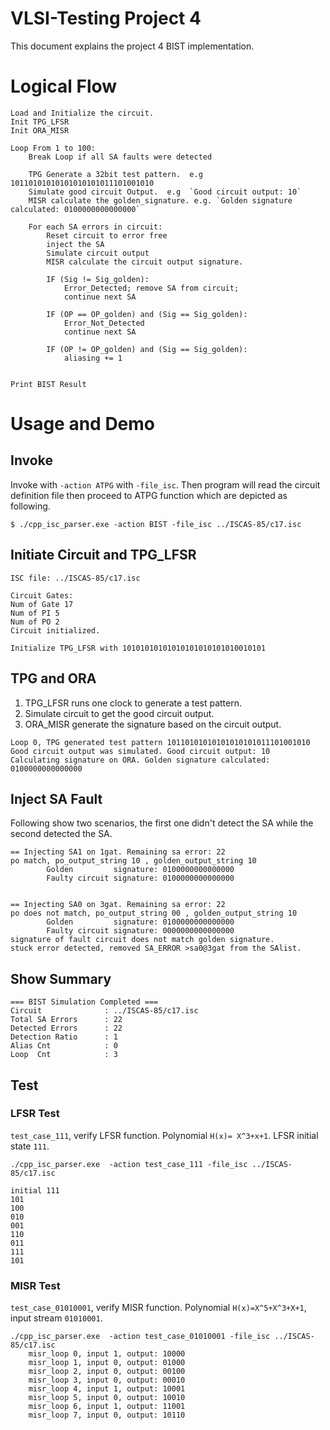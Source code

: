 # VLSI-Testing Project 4

This document explains the project 4 BIST implementation. 

# Logical Flow
```  
Load and Initialize the circuit.
Init TPG_LFSR
Init ORA_MISR

Loop From 1 to 100:
	Break Loop if all SA faults were detected

	TPG Generate a 32bit test pattern.  e.g 10110101010101010101011101001010
	Simulate good circuit Output.  e.g  `Good circuit output: 10`
	MISR calculate the golden_signature. e.g. `Golden signature calculated: 0100000000000000`

	For each SA errors in circuit:
		Reset circuit to error free
		inject the SA
		Simulate circuit output
		MISR calculate the circuit output signature. 

		IF (Sig != Sig_golden):
			Error_Detected; remove SA from circuit; 
			continue next SA

		IF (OP == OP_golden) and (Sig == Sig_golden):
			Error_Not_Detected
			continue next SA
		
		IF (OP != OP_golden) and (Sig == Sig_golden):
			aliasing += 1

	
Print BIST Result
```			



# Usage and Demo
## Invoke

Invoke with `-action ATPG` with `-file_isc`. Then program will read the circuit definition file then proceed to ATPG function which are depicted as following.

```
$ ./cpp_isc_parser.exe -action BIST -file_isc ../ISCAS-85/c17.isc 
```

## Initiate Circuit and TPG_LFSR
```
ISC file: ../ISCAS-85/c17.isc

Circuit Gates:
Num of Gate 17
Num of PI 5
Num of PO 2
Circuit initialized.

Initialize TPG_LFSR with 10101010101010101010101010010101

```

## TPG and ORA
1. TPG_LFSR runs one clock to generate a test pattern.
1. Simulate circuit to get the good circuit output.
1. ORA_MISR generate the signature based on the circuit output.
```
Loop 0, TPG generated test pattern 10110101010101010101011101001010
Good circuit output was simulated. Good circuit output: 10
Calculating signature on ORA. Golden signature calculated: 0100000000000000
```

## Inject SA Fault 
Following show two scenarios, the first one didn't detect the SA while the second detected the SA.
```
== Injecting SA1 on 1gat. Remaining sa error: 22
po match, po_output_string 10 , golden_output_string 10
        Golden         signature: 0100000000000000
        Faulty circuit signature: 0100000000000000


== Injecting SA0 on 3gat. Remaining sa error: 22
po does not match, po_output_string 00 , golden_output_string 10
        Golden         signature: 0100000000000000
        Faulty circuit signature: 0000000000000000
signature of fault circuit does not match golden signature.
stuck error detected, removed SA_ERROR >sa0@3gat from the SAlist.

```
## Show Summary

```
=== BIST Simulation Completed ===
Circuit              : ../ISCAS-85/c17.isc
Total SA Errors      : 22
Detected Errors      : 22
Detection Ratio      : 1
Alias Cnt            : 0
Loop  Cnt            : 3
```


## Test
### LFSR Test
`test_case_111`, verify LFSR function. Polynomial `H(x)= X^3+x+1`. LFSR initial state `111`.

```
./cpp_isc_parser.exe  -action test_case_111 -file_isc ../ISCAS-85/c17.isc

initial 111
101
100
010
001
110
011
111
101
```

### MISR Test
`test_case_01010001`, verify MISR function. Polynomial `H(x)=X^5+X^3+X+1`, input stream `01010001`.

```
./cpp_isc_parser.exe  -action test_case_01010001 -file_isc ../ISCAS-85/c17.isc
	misr_loop 0, input 1, output: 10000
	misr_loop 1, input 0, output: 01000
	misr_loop 2, input 0, output: 00100
	misr_loop 3, input 0, output: 00010
	misr_loop 4, input 1, output: 10001
	misr_loop 5, input 0, output: 10010
	misr_loop 6, input 1, output: 11001
	misr_loop 7, input 0, output: 10110

```

